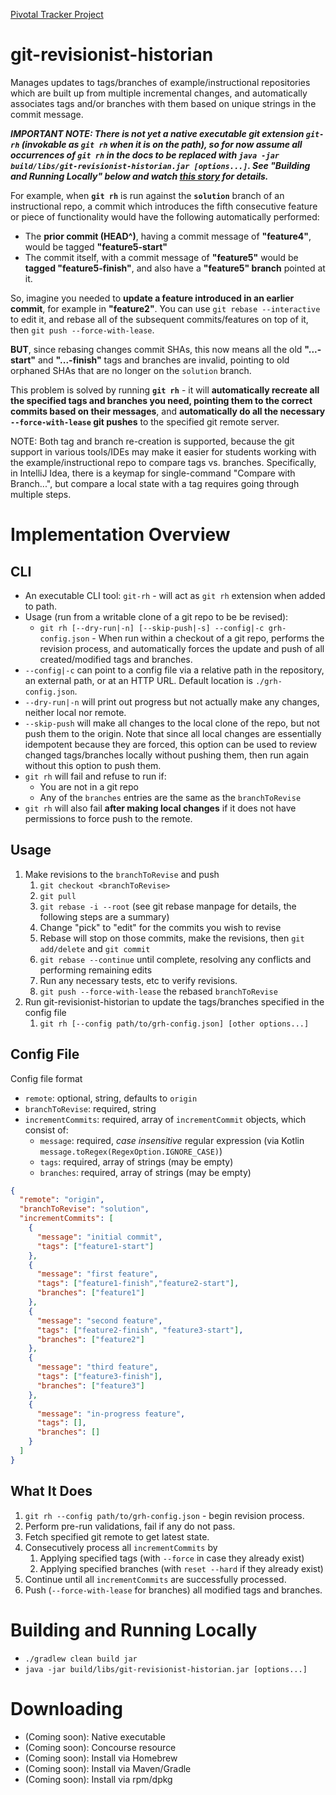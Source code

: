 [Pivotal Tracker Project](https://www.pivotaltracker.com/n/projects/2092368)

# git-revisionist-historian

Manages updates to tags/branches of example/instructional repositories which are built up from multiple incremental
changes, and automatically associates tags and/or branches with them based on unique strings in the commit message.

***IMPORTANT NOTE: There is not yet a native executable git extension `git-rh` (invokable as `git rh` when it
is on the path), so for now assume all occurrences of `git rh` in the docs to be replaced with
`java -jar build/libs/git-revisionist-historian.jar [options...]`.  See "Building and Running Locally" below and
watch [this story](https://www.pivotaltracker.com/story/show/150307700) for details.***

For example, when **`git rh`** is run against the **`solution`** branch of an instructional repo, a commit which
introduces the fifth consecutive feature or piece of functionality would have the following automatically performed:
* The **prior commit (HEAD^)**, having a commit message of **"feature4"**, would be tagged **"feature5-start"**
* The commit itself, with a commit message of **"feature5"** would be **tagged "feature5-finish"**, and also
  have a **"feature5" branch** pointed at it.

So, imagine you needed to **update a feature introduced in an earlier commit**, for example in **"feature2"**.  You can
use `git rebase --interactive` to edit it, and rebase all of the subsequent commits/features on top of it, then
`git push --force-with-lease`.

**BUT**, since rebasing changes commit SHAs, this now means all the old **"...-start"** and **"...-finish"** tags and branches are invalid,
pointing to old orphaned SHAs that are no longer on the `solution` branch.

This problem is solved by running **`git rh`** - it will **automatically recreate all the specified tags and branches
you need, pointing them to the correct commits based on their messages**, and **automatically do all the necessary `--force-with-lease` git pushes**
to the specified git remote server.

NOTE: Both tag and branch re-creation is supported, because the git support in various tools/IDEs may make it easier
for students working with the example/instructional repo to compare tags vs. branches.  Specifically, in
IntelliJ Idea, there is a keymap for single-command "Compare with Branch...", but compare a local state with a 
tag requires going through multiple steps.

# Implementation Overview

## CLI

* An executable CLI tool: `git-rh` - will act as `git rh` extension when added to path.
* Usage (run from a writable clone of a git repo to be be revised):
  * `git rh [--dry-run|-n] [--skip-push|-s] --config|-c grh-config.json` - When run within a checkout of a git repo, performs the revision process,
    and automatically forces the update and push of all created/modified tags and branches.
* `--config|-c` can point to a config file via a relative path in the repository, an external path, or at an HTTP URL.  Default location is `./grh-config.json`.
* `--dry-run|-n` will print out progress but not actually make any changes, neither local nor remote.
* `--skip-push` will make all changes to the local clone of the repo, but not push them to the origin.  Note that since
  all local changes are essentially idempotent because they are forced, this option can be used to review changed tags/branches
  locally without pushing them, then run again without this option to push them. 
* `git rh` will fail and refuse to run if:
  * You are not in a git repo
  * Any of the `branches` entries are the same as the `branchToRevise`
* `git rh` will also fail **after making local changes** if it does not have permissions to force push to the remote.

## Usage

1. Make revisions to the `branchToRevise` and push
    1. `git checkout <branchToRevise>`
    1. `git pull`
    1. `git rebase -i --root` (see git rebase manpage for details, the following steps are a summary)
    1. Change "pick" to "edit" for the commits you wish to revise
    1. Rebase will stop on those commits, make the revisions, then `git add/delete` and `git commit`
    1. `git rebase --continue` until complete, resolving any conflicts and performing remaining edits
    1. Run any necessary tests, etc to verify revisions.
    1. `git push --force-with-lease` the rebased `branchToRevise`
1. Run git-revisionist-historian to update the tags/branches specified in the config file 
    1. `git rh [--config path/to/grh-config.json] [other options...]`

## Config File

Config file format

* `remote`: optional, string, defaults to `origin`
* `branchToRevise`: required, string
* `incrementCommits`: required, array of `incrementCommit` objects, which consist of:
  * `message`: required, *case insensitive* regular expression (via Kotlin `message.toRegex(RegexOption.IGNORE_CASE)`)
  * `tags`: required, array of strings (may be empty)
  * `branches`: required, array of strings (may be empty)

```JSON
{
  "remote": "origin",
  "branchToRevise": "solution",
  "incrementCommits": [
    {
      "message": "initial commit",
      "tags": ["feature1-start"]
    },
    {
      "message": "first feature",
      "tags": ["feature1-finish","feature2-start"],
      "branches": ["feature1"] 
    },
    {
      "message": "second feature",
      "tags": ["feature2-finish", "feature3-start"],
      "branches": ["feature2"] 
    },
    {
      "message": "third feature",
      "tags": ["feature3-finish"],
      "branches": ["feature3"] 
    },
    {
      "message": "in-progress feature",
      "tags": [],
      "branches": [] 
    }
  ]
}
```

## What It Does

1. `git rh --config path/to/grh-config.json` - begin revision process.
1. Perform pre-run validations, fail if any do not pass.
1. Fetch specified git remote to get latest state.
1. Consecutively process all `incrementCommits` by
    1. Applying specified tags (with `--force` in case they already exist)
    1. Applying specified branches (with `reset --hard` if they already exist)
1. Continue until all `incrementCommits` are successfully processed.
1. Push (`--force-with-lease` for branches) all modified tags and branches.

# Building and Running Locally

* `./gradlew clean build jar`
* `java -jar build/libs/git-revisionist-historian.jar [options...]`

# Downloading

* (Coming soon): Native executable
* (Coming soon): Concourse resource
* (Coming soon): Install via Homebrew
* (Coming soon): Install via Maven/Gradle
* (Coming soon): Install via rpm/dpkg
